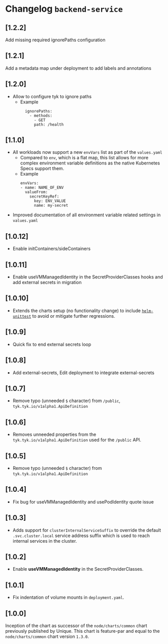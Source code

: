 # Changelog `backend-service`

## [1.2.2]
Add missing required ignorePaths configuration

## [1.2.1]
Add a metadata map under deployment to add labels and annotations

## [1.2.0]
- Allow to configure tyk to ignore paths
    + Example
      ```
        ignorePaths:
          - methods:
            - GET
            path: /health
      ```

## [1.1.0]
- All workloads now support a new `envVars` list as part of the `values.yaml`
    + Compared to `env`, which is a flat map, this list allows for more complex environment variable definitions as the native Kubernetes Specs support them.
    + Example
      ```
      envVars:
      - name: NAME_OF_ENV
        valueFrom:
          secretKeyRef:
            key: ENV_VALUE
            name: my-secret
      ```
- Improved documentation of all environment variable related settings in `values.yaml`

## [1.0.12]
- Enable initContainers/sideContainers

## [1.0.11]
- Enable useVMManagedIdentity in the SecretProviderClasses hooks and add external secrets in migration

## [1.0.10]
- Extends the charts setup (no functionality change) to include [`helm-unittest`](https://github.com/helm-unittest/helm-unittest) to avoid or mitigate further regressions.

## [1.0.9]
- Quick fix to end external secrets loop

## [1.0.8]
- Add external-secrets, Edit deployment to integrate external-secrets

## [1.0.7]
- Remove typo (unneeded `$` character) from `/public`, `tyk.tyk.io/v1alpha1.ApiDefinition`

## [1.0.6]
- Removes unneeded properties from the `tyk.tyk.io/v1alpha1.ApiDefinition` used for the `/public` API.

## [1.0.5]
- Remove typo (unneeded `$` character) from `tyk.tyk.io/v1alpha1.ApiDefinition`

## [1.0.4]
- Fix bug for useVMManagedIdentity and usePodIdentity quote issue

## [1.0.3]
- Adds support for `clusterInternalServiceSuffix` to override the default `.svc.cluster.local` service address suffix which is used to reach internal services in the cluster.

## [1.0.2]
- Enable **useVMManagedIdentity** in the SecretProviderClasses.

## [1.0.1]
- Fix indentation of volume mounts in `deployment.yaml`.

## [1.0.0]
Inception of the chart as successor of the `node/charts/common` chart previously published by Unique.
This chart is feature-par and equal to the `node/charts/common` chart version `1.3.0`.
